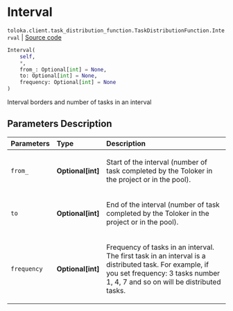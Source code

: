 # Interval
`toloka.client.task_distribution_function.TaskDistributionFunction.Interval` | [Source code](https://github.com/Toloka/toloka-kit/blob/v1.1.2/src/client/task_distribution_function.py#L36)

```python
Interval(
    self,
    *,
    from_: Optional[int] = None,
    to: Optional[int] = None,
    frequency: Optional[int] = None
)
```

Interval borders and number of tasks in an interval

## Parameters Description

| Parameters | Type | Description |
| :----------| :----| :-----------|
`from_`|**Optional\[int\]**|<p>Start of the interval (number of task completed by the Toloker in the project or in the pool).</p>
`to`|**Optional\[int\]**|<p>End of the interval (number of task completed by the Toloker in the project or in the pool).</p>
`frequency`|**Optional\[int\]**|<p>Frequency of tasks in an interval. The first task in an interval is a distributed task. For example, if you set frequency: 3 tasks number 1, 4, 7 and so on will be distributed tasks.</p>
